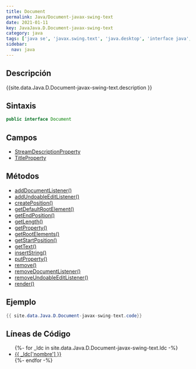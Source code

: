 ```yaml
---
title: Document
permalink: Java/Document-javax-swing-text
date: 2021-01-11
key: JavaJava.D.Document-javax-swing-text
category: java
tags: ['java se', 'javax.swing.text', 'java.desktop', 'interface java', 'Java 1.0']
sidebar: 
  nav: java
---
```


## Descripción
{{site.data.Java.D.Document-javax-swing-text.description }}

## Sintaxis
~~~java
public interface Document
~~~

## Campos
* [StreamDescriptionProperty](/Java/Document-javax-swing-text/StreamDescriptionProperty)
* [TitleProperty](/Java/Document-javax-swing-text/TitleProperty)

## Métodos
* [addDocumentListener()](/Java/Document-javax-swing-text/addDocumentListener)
* [addUndoableEditListener()](/Java/Document-javax-swing-text/addUndoableEditListener)
* [createPosition()](/Java/Document-javax-swing-text/createPosition)
* [getDefaultRootElement()](/Java/Document-javax-swing-text/getDefaultRootElement)
* [getEndPosition()](/Java/Document-javax-swing-text/getEndPosition)
* [getLength()](/Java/Document-javax-swing-text/getLength)
* [getProperty()](/Java/Document-javax-swing-text/getProperty)
* [getRootElements()](/Java/Document-javax-swing-text/getRootElements)
* [getStartPosition()](/Java/Document-javax-swing-text/getStartPosition)
* [getText()](/Java/Document-javax-swing-text/getText)
* [insertString()](/Java/Document-javax-swing-text/insertString)
* [putProperty()](/Java/Document-javax-swing-text/putProperty)
* [remove()](/Java/Document-javax-swing-text/remove)
* [removeDocumentListener()](/Java/Document-javax-swing-text/removeDocumentListener)
* [removeUndoableEditListener()](/Java/Document-javax-swing-text/removeUndoableEditListener)
* [render()](/Java/Document-javax-swing-text/render)

## Ejemplo
~~~java
{{ site.data.Java.D.Document-javax-swing-text.code}}
~~~

## Líneas de Código
<ul>
{%- for _ldc in site.data.Java.D.Document-javax-swing-text.ldc -%}
   <li>
       <a href="{{_ldc['url'] }}">{{ _ldc['nombre'] }}</a>
   </li>
{%- endfor -%}
</ul>
